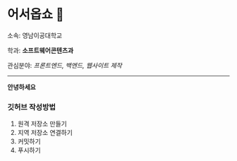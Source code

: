 # 어서옵쇼 👋

소속: 영남이공대학교

학과: **소프트웨어콘텐츠과**

관심분야: *프론트엔드, 백엔드, 웹사이트 제작*

---

**안녕하세요**

### 깃허브 작성방법
1. 원격 저장소 만들기
2. 지역 저장소 연결하기
3. 커밋하기
4. 푸시하기

